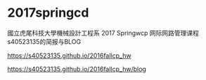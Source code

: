 # 2017springcd
國立虎尾科技大學機械設計工程系 2017 Springwcp 网际网路管理课程 s40523135的简报与BLOG

https://s40523135.github.io/2016fallcp_hw

https://s40523135.github.io/2016fallcp_hw/blog
